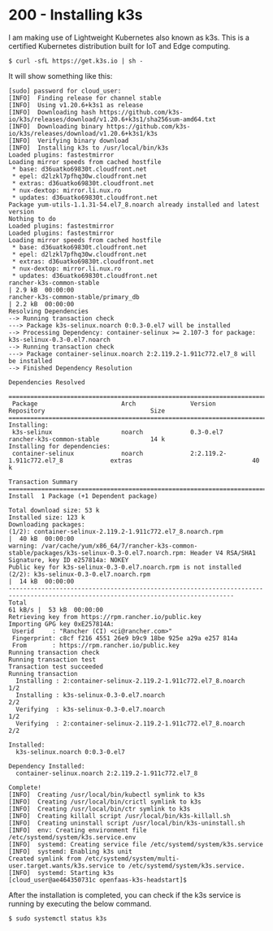 # 200 - Installing k3s

I am making use of Lightweight Kubernetes also known as k3s. This is a certified Kubernetes distribution built for IoT and Edge computing.

```$ curl -sfL https://get.k3s.io | sh -```

It will show something like this:

```
[sudo] password for cloud_user: 
[INFO]  Finding release for channel stable
[INFO]  Using v1.20.6+k3s1 as release
[INFO]  Downloading hash https://github.com/k3s-io/k3s/releases/download/v1.20.6+k3s1/sha256sum-amd64.txt
[INFO]  Downloading binary https://github.com/k3s-io/k3s/releases/download/v1.20.6+k3s1/k3s
[INFO]  Verifying binary download
[INFO]  Installing k3s to /usr/local/bin/k3s
Loaded plugins: fastestmirror
Loading mirror speeds from cached hostfile
 * base: d36uatko69830t.cloudfront.net
 * epel: d2lzkl7pfhq30w.cloudfront.net
 * extras: d36uatko69830t.cloudfront.net
 * nux-dextop: mirror.li.nux.ro
 * updates: d36uatko69830t.cloudfront.net
Package yum-utils-1.1.31-54.el7_8.noarch already installed and latest version
Nothing to do
Loaded plugins: fastestmirror
Loaded plugins: fastestmirror
Loading mirror speeds from cached hostfile
 * base: d36uatko69830t.cloudfront.net
 * epel: d2lzkl7pfhq30w.cloudfront.net
 * extras: d36uatko69830t.cloudfront.net
 * nux-dextop: mirror.li.nux.ro
 * updates: d36uatko69830t.cloudfront.net
rancher-k3s-common-stable                                                                                    | 2.9 kB  00:00:00     
rancher-k3s-common-stable/primary_db                                                                         | 2.2 kB  00:00:00     
Resolving Dependencies
--> Running transaction check
---> Package k3s-selinux.noarch 0:0.3-0.el7 will be installed
--> Processing Dependency: container-selinux >= 2.107-3 for package: k3s-selinux-0.3-0.el7.noarch
--> Running transaction check
---> Package container-selinux.noarch 2:2.119.2-1.911c772.el7_8 will be installed
--> Finished Dependency Resolution

Dependencies Resolved

====================================================================================================================================
 Package                       Arch               Version                               Repository                             Size
====================================================================================================================================
Installing:
 k3s-selinux                   noarch             0.3-0.el7                             rancher-k3s-common-stable              14 k
Installing for dependencies:
 container-selinux             noarch             2:2.119.2-1.911c772.el7_8             extras                                 40 k

Transaction Summary
====================================================================================================================================
Install  1 Package (+1 Dependent package)

Total download size: 53 k
Installed size: 123 k
Downloading packages:
(1/2): container-selinux-2.119.2-1.911c772.el7_8.noarch.rpm                                                  |  40 kB  00:00:00     
warning: /var/cache/yum/x86_64/7/rancher-k3s-common-stable/packages/k3s-selinux-0.3-0.el7.noarch.rpm: Header V4 RSA/SHA1 Signature, key ID e257814a: NOKEY
Public key for k3s-selinux-0.3-0.el7.noarch.rpm is not installed
(2/2): k3s-selinux-0.3-0.el7.noarch.rpm                                                                      |  14 kB  00:00:00     
------------------------------------------------------------------------------------------------------------------------------------
Total                                                                                                61 kB/s |  53 kB  00:00:00     
Retrieving key from https://rpm.rancher.io/public.key
Importing GPG key 0xE257814A:
 Userid     : "Rancher (CI) <ci@rancher.com>"
 Fingerprint: c8cf f216 4551 26e9 b9c9 18be 925e a29a e257 814a
 From       : https://rpm.rancher.io/public.key
Running transaction check
Running transaction test
Transaction test succeeded
Running transaction
  Installing : 2:container-selinux-2.119.2-1.911c772.el7_8.noarch                                                               1/2 
  Installing : k3s-selinux-0.3-0.el7.noarch                                                                                     2/2 
  Verifying  : k3s-selinux-0.3-0.el7.noarch                                                                                     1/2 
  Verifying  : 2:container-selinux-2.119.2-1.911c772.el7_8.noarch                                                               2/2 

Installed:
  k3s-selinux.noarch 0:0.3-0.el7                                                                                                    

Dependency Installed:
  container-selinux.noarch 2:2.119.2-1.911c772.el7_8                                                                                

Complete!
[INFO]  Creating /usr/local/bin/kubectl symlink to k3s
[INFO]  Creating /usr/local/bin/crictl symlink to k3s
[INFO]  Creating /usr/local/bin/ctr symlink to k3s
[INFO]  Creating killall script /usr/local/bin/k3s-killall.sh
[INFO]  Creating uninstall script /usr/local/bin/k3s-uninstall.sh
[INFO]  env: Creating environment file /etc/systemd/system/k3s.service.env
[INFO]  systemd: Creating service file /etc/systemd/system/k3s.service
[INFO]  systemd: Enabling k3s unit
Created symlink from /etc/systemd/system/multi-user.target.wants/k3s.service to /etc/systemd/system/k3s.service.
[INFO]  systemd: Starting k3s
[cloud_user@ae464350731c openfaas-k3s-headstart]$ 
```

After the installation is completed, you can check if the k3s service is running by executing the below command.

```$ sudo systemctl status k3s```
